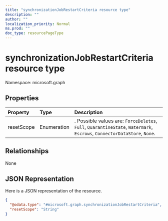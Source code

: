 ```yaml
---
title: "synchronizationJobRestartCriteria resource type"
description: ""
author: ""
localization_priority: Normal
ms.prod: ""
doc_type: resourcePageType
---
```


# synchronizationJobRestartCriteria resource type


Namespace: microsoft.graph



## Properties
|Property|Type|Description|
|:---|:---|:---|
|resetScope|Enumeration|. Possible values are: `ForceDeletes`, `Full`, `QuarantineState`, `Watermark`, `Escrows`, `ConnectorDataStore`, `None`.|

## Relationships
None

## JSON Representation
Here is a JSON representation of the resource.
<!-- {
  "blockType": "resource",
  "@odata.type": "microsoft.graph.synchronizationJobRestartCriteria"
}
-->
``` json
{
  "@odata.type": "#microsoft.graph.synchronizationJobRestartCriteria",
  "resetScope": "String"
}
```

